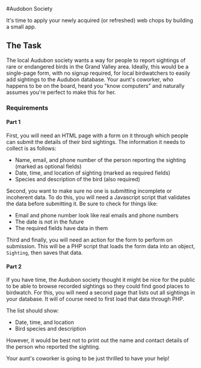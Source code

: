 #Audobon Society

It's time to apply your newly acquired (or refreshed) web chops by building a small app.

## The Task

The local Audubon society wants a way for people to report sightings of rare or endangered birds in the Grand Valley area.  Ideally, this would be a single-page form, with no signup required, for local birdwatchers to easily add sightings to the Audubon database.  Your aunt's coworker, who happens to be on the board, heard you "know computers" and naturally assumes you're perfect to make this for her.

### Requirements

#### Part 1

First, you will need an HTML page with a form on it through which people can submit the details of their bird sightings.  The information it needs to collect is as follows:

- Name, email, and phone number of the person reporting the sighting (marked as optional fields)
- Date, time, and location of sighting (marked as required fields)
- Species and description of the bird (also required)

Second, you want to make sure no one is submitting incomplete or incoherent data.  To do this, you will need a Javascript script that validates the data before submitting it.  Be sure to check for things like:

- Email and phone number look like real emails and phone numbers
- The date is not in the future
- The required fields have data in them

Third and finally, you will need an action for the form to perform on submission.  This will be a PHP script that loads the form data into an object, `Sighting`, then saves that data.

#### Part 2

If you have time, the Audubon society thought it might be nice for the public to be able to browse recorded sightings so they could find good places to birdwatch.  For this, you will need a second page that lists out all sightings in your database.  It will of course need to first load that data through PHP.

The list should show:

- Date, time, and location
- Bird species and description

However, it would be best not to print out the name and contact details of the person who reported the sighting.

Your aunt's coworker is going to be just thrilled to have your help!
